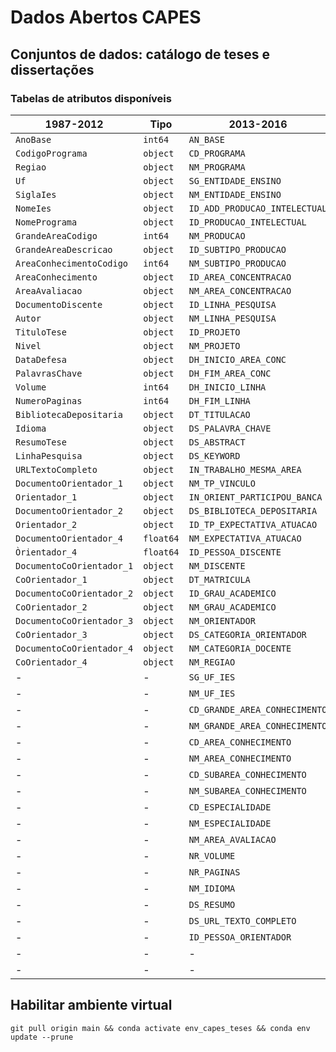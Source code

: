 
# Dados Abertos CAPES

## Conjuntos de dados: catálogo de teses e dissertações


### Tabelas de atributos disponíveis

1987-2012|Tipo|2013-2016|Tipo|2017-2020|Tipo|
|--------|----|---------|----|---------|----|
|`AnoBase`|`int64`|`AN_BASE`|`int64`|`AN_BASE`|`int64`|
|`CodigoPrograma`|`object`|`CD_PROGRAMA`|`object`|`CD_PROGRAMA`|`object`|
|`Regiao`|`object`|`NM_PROGRAMA`|`object`|`NM_PROGRAMA`|`object`|
|`Uf`|`object`|`SG_ENTIDADE_ENSINO`|`object`|`SG_ENTIDADE_ENSINO`|`object`|
|`SiglaIes`|`object`|`NM_ENTIDADE_ENSINO`|`object`|`NM_ENTIDADE_ENSINO`|`object`|
|`NomeIes`|`object`|`ID_ADD_PRODUCAO_INTELECTUAL`|`int64`|`ID_ADD_PRODUCAO_INTELECTUAL`|`int64`|
|`NomePrograma`|`object`|`ID_PRODUCAO_INTELECTUAL`|`int64`|`ID_PRODUCAO_INTELECTUAL`|`int64`|
|`GrandeAreaCodigo`|`int64`|`NM_PRODUCAO`|`object`|`NM_PRODUCAO`|`object`|
|`GrandeAreaDescricao`|`object`|`ID_SUBTIPO_PRODUCAO`|`int64`|`ID_SUBTIPO_PRODUCAO`|`int64`|
|`AreaConhecimentoCodigo`|`int64`|`NM_SUBTIPO_PRODUCAO`|`object`|`NM_SUBTIPO_PRODUCAO`|`object`|
|`AreaConhecimento`|`object`|`ID_AREA_CONCENTRACAO`|`float64`|`ID_AREA_CONCENTRACAO`|`float64`|
|`AreaAvaliacao`|`object`|`NM_AREA_CONCENTRACAO`|`object`|`NM_AREA_CONCENTRACAO`|`object`|
|`DocumentoDiscente`|`object`|`ID_LINHA_PESQUISA`|`float64`|`ID_LINHA_PESQUISA`|`float64`|
|`Autor`|`object`|`NM_LINHA_PESQUISA`|`object`|`NM_LINHA_PESQUISA`|`object`|
|`TituloTese`|`object`|`ID_PROJETO`|`float64`|`ID_PROJETO`|`float64`|
|`Nivel`|`object`|`NM_PROJETO`|`object`|`NM_PROJETO`|`object`|
|`DataDefesa`|`object`|`DH_INICIO_AREA_CONC`|`object`|`DH_INICIO_AREA_CONC`|`object`|
|`PalavrasChave`|`object`|`DH_FIM_AREA_CONC`|`object`|`DH_FIM_AREA_CONC`|`object`|
|`Volume`|`int64`|`DH_INICIO_LINHA`|`object`|`DH_INICIO_LINHA`|`object`|
|`NumeroPaginas`|`int64`|`DH_FIM_LINHA`|`object`|`DH_FIM_LINHA`|`object`|
|`BibliotecaDepositaria`|`object`|`DT_TITULACAO`|`object`|`DT_TITULACAO`|`object`|
|`Idioma`|`object`|`DS_PALAVRA_CHAVE`|`object`|`DS_PALAVRA_CHAVE`|`object`|
|`ResumoTese`|`object`|`DS_ABSTRACT`|`object`|`DS_ABSTRACT`|`object`|
|`LinhaPesquisa`|`object`|`DS_KEYWORD`|`object`|`DS_KEYWORD`|`object`|
|`URLTextoCompleto`|`object`|`IN_TRABALHO_MESMA_AREA`|`float64`|`IN_TRABALHO_MESMA_AREA`|`int64`|
|`DocumentoOrientador_1`|`object`|`NM_TP_VINCULO`|`object`|`NM_TP_VINCULO`|`object`|
|`Orientador_1`|`object`|`IN_ORIENT_PARTICIPOU_BANCA`|`int64`|`IN_ORIENT_PARTICIPOU_BANCA`|`int64`|
|`DocumentoOrientador_2`|`object`|`DS_BIBLIOTECA_DEPOSITARIA`|`object`|`DS_BIBLIOTECA_DEPOSITARIA`|`object`|
|`Orientador_2`|`object`|`ID_TP_EXPECTATIVA_ATUACAO`|`int64`|`ID_TP_EXPECTATIVA_ATUACAO`|`int64`|
|`DocumentoOrientador_4`|`float64`|`NM_EXPECTATIVA_ATUACAO`|`object`|`NM_EXPECTATIVA_ATUACAO`|`object`|
|`Òrientador_4`|`float64`|`ID_PESSOA_DISCENTE`|`int64`|`ID_PESSOA_DISCENTE`|`int64`|
|`DocumentoCoOrientador_1`|`object`|`NM_DISCENTE`|`object`|`NM_DISCENTE`|`object`|
|`CoOrientador_1`|`object`|`DT_MATRICULA`|`object`|`DT_MATRICULA`|`object`|
|`DocumentoCoOrientador_2`|`object`|`ID_GRAU_ACADEMICO`|`int64`|`ID_GRAU_ACADEMICO`|`int64`|
|`CoOrientador_2`|`object`|`NM_GRAU_ACADEMICO`|`object`|`NM_GRAU_ACADEMICO`|`object`|
|`DocumentoCoOrientador_3`|`object`|`NM_ORIENTADOR`|`object`|`NM_ORIENTADOR`|`object`|
|`CoOrientador_3`|`object`|`DS_CATEGORIA_ORIENTADOR`|`object`|`DS_CATEGORIA_ORIENTADOR`|`object`|
|`DocumentoCoOrientador_4`|`object`|`NM_CATEGORIA_DOCENTE`|`object`|`NM_CATEGORIA_DOCENTE`|`object`|
|`CoOrientador_4`|`object`|`NM_REGIAO`|`object`|`NM_REGIAO`|`object`|
|-|-|`SG_UF_IES`|`object`|`SG_UF_IES`|`object`|
|-|-|`NM_UF_IES`|`object`|`NM_UF_IES`|`object`|
|-|-|`CD_GRANDE_AREA_CONHECIMENTO`|`int64`|`CD_GRANDE_AREA_CONHECIMENTO`|`int64`|
|-|-|`NM_GRANDE_AREA_CONHECIMENTO`|`object`|`NM_GRANDE_AREA_CONHECIMENTO`|`object`|
|-|-|`CD_AREA_CONHECIMENTO`|`float64`|`CD_AREA_CONHECIMENTO`|`float64`|
|-|-|`NM_AREA_CONHECIMENTO`|`object`|`NM_AREA_CONHECIMENTO`|`object`|
|-|-|`CD_SUBAREA_CONHECIMENTO`|`float64`|`CD_SUBAREA_CONHECIMENTO`|`float64`|
|-|-|`NM_SUBAREA_CONHECIMENTO`|`object`|`NM_SUBAREA_CONHECIMENTO`|`object`|
|-|-|`CD_ESPECIALIDADE`|`float64`|`CD_ESPECIALIDADE`|`float64`|
|-|-|`NM_ESPECIALIDADE`|`object`|`NM_ESPECIALIDADE`|`object`|
|-|-|`NM_AREA_AVALIACAO`|`object`|`NM_AREA_AVALIACAO`|`object`|
|-|-|`NR_VOLUME`|`object`|`NR_VOLUME`|`object`|
|-|-|`NR_PAGINAS`|`float64`|`NR_PAGINAS`|`float64`|
|-|-|`NM_IDIOMA`|`object`|`NM_IDIOMA`|`object`|
|-|-|`DS_RESUMO`|`object`|`DS_RESUMO`|`object`|
|-|-|`DS_URL_TEXTO_COMPLETO`|`object`|`DS_URL_TEXTO_COMPLETO`|`object`|
|-|-|`ID_PESSOA_ORIENTADOR`|`float64`|`ID_PESSOA_ORIENTADOR`|`float64`|
|-|-|-|-|`IN_TCC_COM_VINCULO_PRODUCAO`|`object`|
|-|-|-|-|`ID_ADD_PRODUCAO_VINCULO_CT`|`object`|


## Habilitar ambiente virtual

```
git pull origin main && conda activate env_capes_teses && conda env update --prune

```